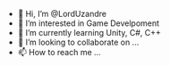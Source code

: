 - 👋 Hi, I’m @LordUzandre
- 👀 I’m interested in Game Develpoment
- 🌱 I’m currently learning Unity, C#, C++
- 💞️ I’m looking to collaborate on ...
- 📫 How to reach me ...

<!---
LordUzandre/LordUzandre is a ✨ special ✨ repository because its `README.md` (this file) appears on your GitHub profile.
You can click the Preview link to take a look at your changes.
--->
